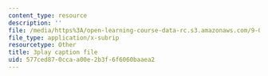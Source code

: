 ```yaml
---
content_type: resource
description: ''
file: /media/https%3A/open-learning-course-data-rc.s3.amazonaws.com/9-00sc-introduction-to-psychology-fall-2011/577ced870ccaa00e2b3f6f6060baaea2_vf1U3Nt3HQk.srt
file_type: application/x-subrip
resourcetype: Other
title: 3play caption file
uid: 577ced87-0cca-a00e-2b3f-6f6060baaea2
---
```

